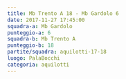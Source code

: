 ```yaml
---
title: Mb Trento A 18 - Mb Gardolo 6
date: 2017-11-27 17:45:00
squadra-a: Mb Gardolo
punteggio-a: 6
squadra-b: Mb Trento A
punteggio-b: 18
partite/squadra: aquilotti-17-18
luogo: PalaBocchi
categoria: aquilotti
---
```

